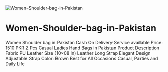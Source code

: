 ![Women-Shoulder-bag-in-Pakistan](https://user-images.githubusercontent.com/110231362/185365438-6b81278c-b7b7-40fa-b843-498432d4c09d.jpg)
# Women-Shoulder-bag-in-Pakistan
Women Shoulder bag in Pakistan Cash On Delivery Service available Price: 1510 PKR 2 Pcs Casual Ladies Hand Bags in Pakistan Product Description Fabric PU Leather Size (10×08 In) Leather Long Strap Elegant Design Adjustable Strap Color: Brown Best for All Occasions Casual, Parties and Daily Life
